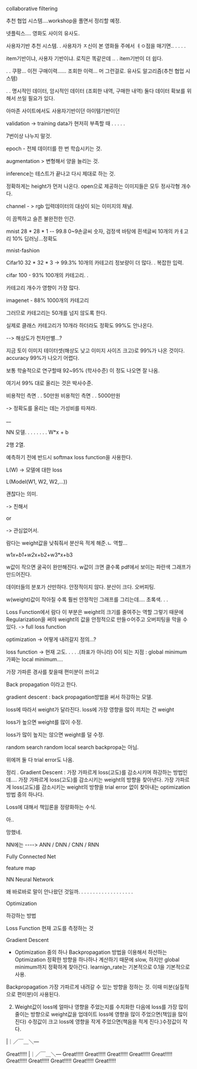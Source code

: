 

collaborative filtering


추천 협업 시스템....workshop을 풀면서 정리할 예정.

넷플릭스.... 영화도 사이의 유사도. 

사용자기반 추천 시스템. . 사용자가 ㅈ신이 본 영화들 주에서 ㅕㅇ점을 매기면.. . .     . .



item기반이냐, 사용자 기반이냐. 로직은 똑같은데 
..
.
item기반이 더 쉽다. 

.
.
쿠팡... 이전 구매이력...... 조회한 이력... 머 그런걸로. 유사도 알고리즘(추천 협업 시스템)

.
.
명시적인 데이터, 암시적인 데이터 (조회한 내역, 구매한 내역) 둘다 데이터 확보를 위해서 쓰일 필요가 있다. 

아마존 사이트에서도 사용자기반이던 아이템기반이던 



validation -> training data가 현저히 부족할 때 . . . . .

7번이상 나누지 말것. 

epoch - 전체 데이터를 한 번 학습시키는 것. 

augmentation > 변형해서 양을 늘리는 것. 

inference는 테스트가 끝나고 다시 제대로 하는 것. 

정확하게는 height가 먼저 나온다.  open으로 제공하는 이미지들은 모두 정사각형 개수다. 

channel - > rgb  입력데이터의 대상이 되는 이미지의 채널. 

이 끔찍하고 슬픈 불완전한 인간.

mnist 28 * 28 * 1 -- 99.8
0~9손글씨 숫자, 검정색 바탕에 흰색글씨
10개의 카ㅔ고리
10% 딥러닝...정확도

mnist-fashion

Cifar10 32 * 32 * 3 -> 99.3%
10개의 카테고리
정보량이 더 많다. . 복잡한 입력.

cifar 100 - 93% 100개의 카테고리. . 

카테고리 개수가 영향이 가장 많다.

imagenet - 88% 1000개의 카테고리


그러므로 카테고리는 50개를 넘지 않도록 한다.

실제로 클래스 카테고리가 10개라 하더라도 정확도 99%도 안나온다. 

--> 해상도가 천차만별...? 

지금 토이 이미지 테이터셋(해상도 낮고 이미지 사이즈 크고)로 99%가 나온 것이다. accuracy 99%가 나오기 어렵다.


보통 학술적으로 연구할때 92~95% (학사수준) 이 정도 나오면 잘 나옴. 

여기서 99% 대로 올리는 것은 박사수준. 

비용적인 측면 . . 50만원
비용적인 측면 . . 5000만원

-> 정확도를 올리는 데는 가성비를 따져라.

__

NN 모델. . . . . . . . W*x + b


2행 2열. 


예측하기 전에 반드시 softmax loss function을 사용한다. 

L(W) -> 모델에 대한 loss

L(Model(W1, W2, W2,...))

괜찮다는 의미. 

-> 친해서  

or

-> 관심없어서.

람다는 weight값을 낮춰줘서 분산윽 적게 해준.ㄴ 역할... 



w1*x+b1+w2*x+b2+w3*x+b3

w값이 작으면 굴곡이 완만해진다. 
w값이 크면 클수록 pdf에서 보이는 파란색 그래프가 만드어진다. 

데이터들의 분포가 산만하다. 안정적이지 않다. 분산이 크다. 오버피팅. 

w(weight)값이 작아질 수록 훨씬 안정적인 그래프를 그리는데.... 초록색. . . 

Loss Function에서 람다 이 부분은 weight의 크기를 줄여주는 역할
그렇기 때문에 Regularization을 써야 weight의 값을 안정적으로 만들ㅇ어주고 오버피팅을 막을 수 있다. -> full loss function


optimization -> 어떻게 내려갈지 정의...?

loss function  -> 현재 고도. . . . .(좌표가 아니라) 0이 되는 지점 : global minimum  가짜는 local minimum....

가장 가파른 경사를 찾을때 편미분이 쓰이고 

Back propagation 이라고 한다. 


gradient descent : back propagation방법을 써서 하강하는 모델.

loss에 따라서 weight가 달라진다.   loss에 가장 영향을 많이 끼치는 건 weight

loss가 높으면 weight를 많이 수정. 

loss가 많이 높지는 않으면 weight를 덜 수정. 

random search
random local search  backpropa는 아님. 

위에꺼 둘 다 trial error도 나옴. 



정리 . Gradient Descent : 가장 가파르게 loss(고도)를 감소시키며 하강하는 방법인데....
가장 가파르게 loss(고도)를 감소시키는 weight의 방향을 찾아낸다. 
가장 가파르게 loss(고도)를 감소시키는 weight의 방향을 trial error 없이 찾아내는 optimization방법 중의 하나다. 

Loss에 대해서 책임론을 정량화하는 수식. 

아..

망했네.



NN에는 ----> ANN / DNN / CNN / RNN

Fully Connected Net

feature map



NN Neural Network















왜 바로바로 말이 안나왔던 것일까. . . . . . . . . . . . . . . . . . .












Optimization

하강하는 방법

Loss Function
현재 고도를 측정하는 것

Gradient Descent
- Optimization 중의 하나
 Backpropagation 방법을 이용해서 하산하는 Optimization
 정확한 방향을 하나하나 계산하기 때문에 slow, 하지만 global minimum까지 정확하게 찾아간다.
 learnign_rate는 기본적으로 0.1을 기본적으로 사용. 

 Backpropagation
 가장 가파르게 내려갈 수 있는 방향을 정하는 것. 
 이때 미분(실질적으로 편미분)이 사용된다. 

2) Weight값이 loss에 얼마나 영향을 주었는지를 수치화한 다음에 
loss를 가장 많이 줄이는 방향으로 weight값을 업데이트
loss에 영향을 많이 주었으면(책임을 많이 진다) 수정값이 크고
loss에 영향을 작게 주었으면(책음을 적게 진다.)수정값이 작다.



|｜／￣＿＼―


Great!!!!!                 |｜／￣＿＼―
Great!!!!!
Great!!!!!
Great!!!!!
Great!!!!!
Great!!!!!
Great!!!!!
Great!!!!!
Great!!!!!
Great!!!!!
Great!!!!!











